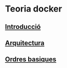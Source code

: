 # Teoria docker

## [Introducció](./files/teo-docker-01-intro.md)

## [Arquitectura](./files/teo-docker-02-arquitectura.md)

## [Ordres basiques](./files/teo-docker-03-ordres-basiques.md)